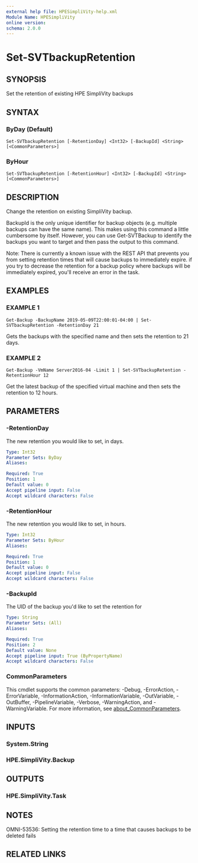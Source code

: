 ```yaml
---
external help file: HPESimpliVity-help.xml
Module Name: HPESimpliVity
online version:
schema: 2.0.0
---
```


# Set-SVTbackupRetention

## SYNOPSIS
Set the retention of existing HPE SimpliVity backups

## SYNTAX

### ByDay (Default)
```
Set-SVTbackupRetention [-RetentionDay] <Int32> [-BackupId] <String> [<CommonParameters>]
```

### ByHour
```
Set-SVTbackupRetention [-RetentionHour] <Int32> [-BackupId] <String> [<CommonParameters>]
```

## DESCRIPTION
Change the retention on existing SimpliVity backup.

BackupId is the only unique identifier for backup objects (e.g.
multiple backups can have the same 
name).
This makes using this command a little cumbersome by itself.
However, you can use Get-SVTBackup 
to identify the backups you want to target and then pass the output to this command.

Note: There is currently a known issue with the REST API that prevents you from setting retention times 
that will cause backups to immediately expire.
if you try to decrease the retention for a backup policy 
where backups will be immediately expired, you'll receive an error in the task.

## EXAMPLES

### EXAMPLE 1
```
Get-Backup -BackupName 2019-05-09T22:00:01-04:00 | Set-SVTbackupRetention -RetentionDay 21
```

Gets the backups with the specified name and then sets the retention to 21 days.

### EXAMPLE 2
```
Get-Backup -VmName Server2016-04 -Limit 1 | Set-SVTbackupRetention -RetentionHour 12
```

Get the latest backup of the specified virtual machine and then sets the retention to 12 hours.

## PARAMETERS

### -RetentionDay
The new retention you would like to set, in days.

```yaml
Type: Int32
Parameter Sets: ByDay
Aliases:

Required: True
Position: 1
Default value: 0
Accept pipeline input: False
Accept wildcard characters: False
```

### -RetentionHour
The new retention you would like to set, in hours.

```yaml
Type: Int32
Parameter Sets: ByHour
Aliases:

Required: True
Position: 1
Default value: 0
Accept pipeline input: False
Accept wildcard characters: False
```

### -BackupId
The UID of the backup you'd like to set the retention for

```yaml
Type: String
Parameter Sets: (All)
Aliases:

Required: True
Position: 2
Default value: None
Accept pipeline input: True (ByPropertyName)
Accept wildcard characters: False
```

### CommonParameters
This cmdlet supports the common parameters: -Debug, -ErrorAction, -ErrorVariable, -InformationAction, -InformationVariable, -OutVariable, -OutBuffer, -PipelineVariable, -Verbose, -WarningAction, and -WarningVariable. For more information, see [about_CommonParameters](http://go.microsoft.com/fwlink/?LinkID=113216).

## INPUTS

### System.String
### HPE.SimpliVity.Backup
## OUTPUTS

### HPE.SimpliVity.Task
## NOTES
OMNI-53536: Setting the retention time to a time that causes backups to be deleted fails

## RELATED LINKS
